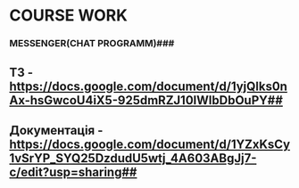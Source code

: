 # COURSE WORK #

### MESSENGER(CHAT PROGRAMM)###

## ТЗ - https://docs.google.com/document/d/1yjQlks0nAx-hsGwcoU4iX5-925dmRZJ10lWlbDbOuPY##

## Документація - https://docs.google.com/document/d/1YZxKsCy1vSrYP_SYQ25DzdudU5wtj_4A603ABgJj7-c/edit?usp=sharing##